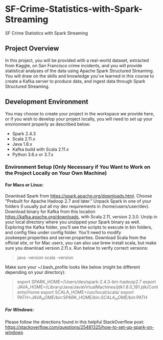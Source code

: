 # SF-Crime-Statistics-with-Spark-Streaming
SF Crime Statistics with Spark Streaming

## Project Overview
In this project, you will be provided with a real-world dataset, extracted from Kaggle, on San Francisco crime incidents, and you will provide statistical analyses of the data using Apache Spark Structured Streaming. You will draw on the skills and knowledge you've learned in this course to create a Kafka server to produce data, and ingest data through Spark Structured Streaming.

## Development Environment
You may choose to create your project in the workspace we provide here, or if you wish to develop your project locally, you will need to set up your environment properly as described below:

+ Spark 2.4.3
+ Scala 2.11.x
+ Java 1.8.x
+ Kafka build with Scala 2.11.x
+ Python 3.6.x or 3.7.x

### Environment Setup (Only Necessary if You Want to Work on the Project Locally on Your Own Machine)
#### For Macs or Linux:
Download Spark from https://spark.apache.org/downloads.html. Choose "Prebuilt for Apache Hadoop 2.7 and later."
Unpack Spark in one of your folders (I usually put all my dev requirements in /home/users/user/dev).
Download binary for Kafka from this location https://kafka.apache.org/downloads, with Scala 2.11, version 2.3.0. Unzip in your local directory where you unzipped your Spark binary as well. Exploring the Kafka folder, you’ll see the scripts to execute in bin folders, and config files under config folder. You’ll need to modify zookeeper.properties and server.properties.
Download Scala from the official site, or for Mac users, you can also use brew install scala, but make sure you download version 2.11.x.
Run below to verify correct versions:
> java -version
> scala -version

Make sure your ~/.bash_profile looks like below (might be different depending on your directory):
> export SPARK_HOME=/Users/dev/spark-2.4.3-bin-hadoop2.7
> export JAVA_HOME=/Library/Java/JavaVirtualMachines/jdk1.8.0_181.jdk/Contents/Home
> export SCALA_HOME=/usr/local/scala/
> export PATH=$JAVA_HOME/bin:$SPARK_HOME/bin:$SCALA_HOME/bin:$PATH

##### For Windows:
Please follow the directions found in this helpful StackOverflow post: https://stackoverflow.com/questions/25481325/how-to-set-up-spark-on-windows
